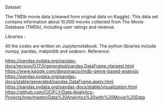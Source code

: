 Dataset

The TMDb movie data (cleaned from original data on Kaggle).
This data set contains information about 10,000 movies collected from The Movie Database (TMDb), including user ratings and revenue.

Libraries :

All the codes are written on Jupyternotebook. The python libraries include numpy, pandas, matplotlib and seaborn. 
Reference:

https://pandas.pydata.org/pandas-docs/version/0.17.0/generated/pandas.DataFrame.nlargest.html
https://www.kaggle.com/diegoinacio/imdb-genre-based-analysis
https://pandas.pydata.org/pandas-docs/stable/generated/pandas.DataFrame.apply.html
https://pandas.pydata.org/pandas-docs/stable/visualization.html
https://github.com/CICIFLY/Data-Analytics-Projects/tree/master/Data%20Analytics%20with%20Movie%20Data
